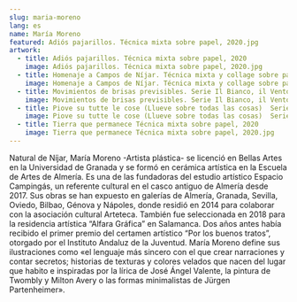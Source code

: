 ```yaml
---
slug: maria-moreno
lang: es
name: María Moreno
featured: Adiós pajarillos. Técnica mixta sobre papel, 2020.jpg
artwork:
  - title: Adiós pajarillos. Técnica mixta sobre papel, 2020
    image: Adiós pajarillos. Técnica mixta sobre papel, 2020.jpg
  - title: Homenaje a Campos de Níjar. Técnica mixta y collage sobre papel
    image: Homenaje a Campos de Níjar. Técnica mixta y collage sobre papel.jpg
  - title: Movimientos de brisas previsibles. Serie Il Bianco, il Vento e il Vuoto.  Técnica mixta sobre papel
    image: Movimientos de brisas previsibles. Serie Il Bianco, il Vento e il Vuoto.  Técnica mixta sobre papel.jpg
  - title: Piove su tutte le cose (Llueve sobre todas las cosas)  Serie Sobre el viento y otros cuentos.  Técnica mixta  sobre papel
    image: Piove su tutte le cose (Llueve sobre todas las cosas)  Serie Sobre el viento y otros cuentos.  Técnica mixta  sobre papel.jpg
  - title: Tierra que permanece Técnica mixta sobre papel, 2020
    image: Tierra que permanece Técnica mixta sobre papel, 2020.jpg
---
```


Natural de Níjar, María Moreno -Artista plástica- se licenció en Bellas Artes en la Universidad de Granada y se formó en cerámica artística en la Escuela de Artes de Almería. Es una de las fundadoras del estudio artístico Espacio Campingás, un referente cultural en el casco antiguo de Almería desde 2017.
Sus obras se han expuesto en galerías de Almería, Granada, Sevilla, Oviedo, Bilbao, Génova y Nápoles, donde residió en 2014 para colaborar con la asociación cultural Arteteca. También fue seleccionada en 2018 para la residencia artística “Alfara Gráfica” en Salamanca. Dos años antes había recibido el primer premio del certamen artístico “Por los buenos tratos”, otorgado por el Instituto Andaluz de la Juventud.
María Moreno define sus ilustraciones como «el lenguaje más sincero con el que crear narraciones y contar secretos; historias de texturas y colores velados que nacen del lugar que habito e inspiradas por la lírica de José Ángel Valente, la pintura de Twombly y Milton Avery o las formas minimalistas de Jürgen Partenheimer».
